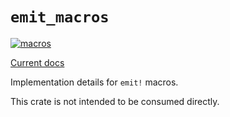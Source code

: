 # `emit_macros`

[![macros](https://github.com/emit-rs/emit/actions/workflows/macros.yml/badge.svg)](https://github.com/emit-rs/emit/actions/workflows/macros.yml)

[Current docs](https://docs.rs/emit_macros/1.3.1/emit_macros/index.html)

Implementation details for `emit!` macros.

This crate is not intended to be consumed directly.
